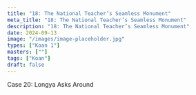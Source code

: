 ```yaml
---
title: "18: The National Teacher’s Seamless Monument"
meta_title: "18: The National Teacher’s Seamless Monument"
description: "18: The National Teacher’s Seamless Monument"
date: 2024-09-13
image: "/images/image-placeholder.jpg"
types: ["Koan 1"]
masters: [""]
tags: ["Koan"]
draft: false
---
```




Case 20: Longya Asks Around
